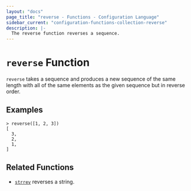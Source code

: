 ```yaml
---
layout: "docs"
page_title: "reverse - Functions - Configuration Language"
sidebar_current: "configuration-functions-collection-reverse"
description: |-
  The reverse function reverses a sequence.
---
```


# `reverse` Function


`reverse` takes a sequence and produces a new sequence of the same length
with all of the same elements as the given sequence but in reverse order.

## Examples

```
> reverse([1, 2, 3])
[
  3,
  2,
  1,
]
```

## Related Functions

* [`strrev`](./strrev.html) reverses a string.
